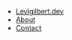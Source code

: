 * <span id="navbar_title">[Levigilbert.dev](http://levigilbert.dev)</span>
* [About](about.md)
* [Contact](mailto:levigilbert00@gmail.com)
